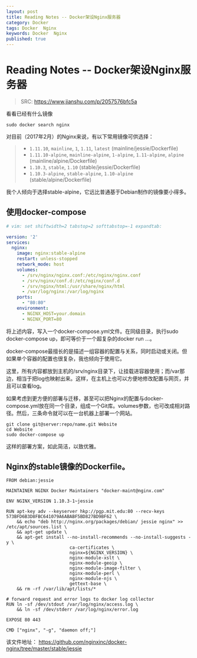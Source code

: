 ```yaml
---
layout: post
title: Reading Notes -- Docker架设Nginx服务器
category: Docker
tags: Docker  Nginx
keywords: Docker  Nginx
published: true
---
```


# Reading Notes -- Docker架设Nginx服务器

> SRC: <https://www.jianshu.com/p/2057576bfc5a>

看看已经有什么镜像
```
sudo docker search nginx
```

对目前（2017年2月）的Nginx来说，有以下常用镜像可供选择：

> - `1.11.10`, `mainline`, `1`, `1.11`, `latest` (mainline/jessie/Dockerfile)
> - `1.11.10-alpine`, `mainline-alpine`, `1-alpine`, `1.11-alpine`, `alpine` (mainline/alpine/Dockerfile)
> - `1.10.3`, `stable`, `1.10` (stable/jessie/Dockerfile)
> - `1.10.3-alpine`, `stable-alpine`, `1.10-alpine` (stable/alpine/Dockerfile)

我个人倾向于选择stable-alpine，它远比普通基于Debian制作的镜像要小得多。

## 使用docker-compose
```yaml
# vim: set shiftwidth=2 tabstop=2 softtabstop=-1 expandtab:

version: '2'
services:
  nginx:
    image: nginx:stable-alpine
    restart: unless-stopped
    network_mode: host
    volumes:
      - /srv/nginx/nginx.conf:/etc/nginx/nginx.conf
      - /srv/nginx/conf.d:/etc/nginx/conf.d
      - /srv/nginx/html:/usr/share/nginx/html
      - /var/log/nginx:/var/log/nginx
    ports:
      - "80:80"
    environment:
      - NGINX_HOST=your.domain
      - NGINX_PORT=80

```
将上述内容，写入一个docker-compose.yml文件。在同级目录，执行sudo docker-compose up，即可等价于一个超复杂的docker run ...。

docker-compose最擅长的是描述一组容器的配置与关系，同时启动或关闭。但如果单个容器的配置也很复杂，我也倾向于使用它。

这里，所有内容都放到主机的/srv/nginx目录下，让挂载进容器使用；而/var那边，相当于把log也映射出来。这样，在主机上也可以方便地修改配置与网页，并且可以查看log。

如果考虑到更方便的部署与迁移，甚至可以把Nginx的配置与docker-compose.yml放在同一个目录，组成一个Git库。volumes参数，也可改成相对路径。然后，三条命令就可以在一台机器上部署一个网站。
```
git clone git@server:repo/name.git Website
cd Website
sudo docker-compose up
```
这样的部署方案，如此简洁，以致优雅。

## Nginx的stable镜像的Dockerfile。
```docker
FROM debian:jessie

MAINTAINER NGINX Docker Maintainers "docker-maint@nginx.com"

ENV NGINX_VERSION 1.10.3-1~jessie

RUN apt-key adv --keyserver hkp://pgp.mit.edu:80 --recv-keys 573BFD6B3D8FBC641079A6ABABF5BD827BD9BF62 \
    && echo "deb http://nginx.org/packages/debian/ jessie nginx" >> /etc/apt/sources.list \
    && apt-get update \
    && apt-get install --no-install-recommends --no-install-suggests -y \
                        ca-certificates \
                        nginx=${NGINX_VERSION} \
                        nginx-module-xslt \
                        nginx-module-geoip \
                        nginx-module-image-filter \
                        nginx-module-perl \
                        nginx-module-njs \
                        gettext-base \
    && rm -rf /var/lib/apt/lists/*

# forward request and error logs to docker log collector
RUN ln -sf /dev/stdout /var/log/nginx/access.log \
    && ln -sf /dev/stderr /var/log/nginx/error.log

EXPOSE 80 443

CMD ["nginx", "-g", "daemon off;"]
```
该文件地址：
<https://github.com/nginxinc/docker-nginx/tree/master/stable/jessie>


